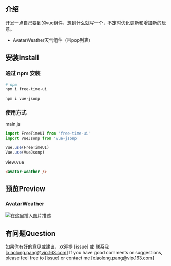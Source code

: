 ## 介绍

开发一点自己要到的vue组件，想到什么就写一个，不定时优化更新和增加新的玩意。


- AvatarWeather天气组件（带pop列表）

## 安装Install

###  通过 npm 安装 


```bash
# npm
npm i free-time-ui

npm i vue-jsonp
```
###  使用方式
main.js
```javascript
import FreeTimeUI from 'free-time-ui'
import VueJsonp from 'vue-jsonp'

Vue.use(FreeTimeUI)
Vue.use(VueJsonp)
```
view.vue
```html
<avatar-weather />
```
## 预览Preview
###  AvatarWeather
![在这里插入图片描述](https://s2.ax1x.com/2019/07/17/ZLADoV.gif)

## 有问题Question

如果你有好的意见或建议，欢迎提 [issue] 或 联系我[xiaolong.pang@vip.163.com]
If you have good comments or suggestions, please feel free to [issue] or contact me [xiaolong.pang@vip.163.com]
